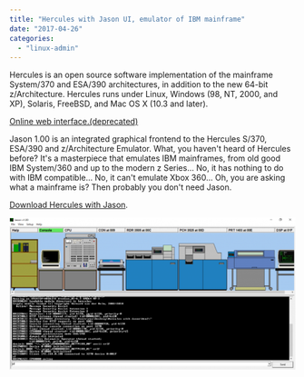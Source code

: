 ```yaml
---
title: "Hercules with Jason UI, emulator of IBM mainframe"
date: "2017-04-26"
categories: 
  - "linux-admin"
---
```


Hercules is an open source software implementation of the mainframe System/370 and ESA/390 architectures, in addition to the new 64-bit z/Architecture. Hercules runs under Linux, Windows (98, NT, 2000, and XP), Solaris, FreeBSD, and Mac OS X (10.3 and later).

[Online web interface.(deprecated)](http://lofyer.org:8081/)

Jason 1.00 is an integrated graphical frontend to the Hercules S/370, ESA/390 and z/Architecture Emulator. What, you haven't heard of Hercules before? It's a masterpiece that emulates IBM mainframes, from old good IBM System/360 and up to the modern z Series... No, it has nothing to do with IBM compatible... No, it can't emulate Xbox 360... Oh, you are asking what a mainframe is? Then probably you don't need Jason.

[Download Hercules with Jason](https://blog.lofyer.org/wp-content/uploads/Hercules-with-Jason.zip).

[![](/blog/images/QQ截图20170426111158-1024x545.png)](https://blog.lofyer.org/wp-content/uploads/QQ截图20170426111158.png)
